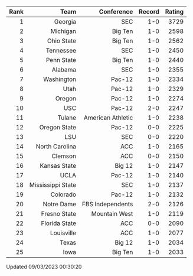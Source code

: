 | Rank  | Team                 | Conference           | Record   | Rating |
| ---:  | ---:                 | ---:                 | ---:     | ---:   |
| 1     | Georgia              | SEC                  | 1-0      | 3729   |
| 2     | Michigan             | Big Ten              | 1-0      | 2598   |
| 3     | Ohio State           | Big Ten              | 1-0      | 2562   |
| 4     | Tennessee            | SEC                  | 1-0      | 2450   |
| 5     | Penn State           | Big Ten              | 1-0      | 2440   |
| 6     | Alabama              | SEC                  | 1-0      | 2355   |
| 7     | Washington           | Pac-12               | 1-0      | 2334   |
| 8     | Utah                 | Pac-12               | 1-0      | 2329   |
| 9     | Oregon               | Pac-12               | 1-0      | 2274   |
| 10    | USC                  | Pac-12               | 2-0      | 2247   |
| 11    | Tulane               | American Athletic    | 1-0      | 2238   |
| 12    | Oregon State         | Pac-12               | 0-0      | 2225   |
| 13    | LSU                  | SEC                  | 0-0      | 2220   |
| 14    | North Carolina       | ACC                  | 1-0      | 2165   |
| 15    | Clemson              | ACC                  | 0-0      | 2150   |
| 16    | Kansas State         | Big 12               | 1-0      | 2147   |
| 17    | UCLA                 | Pac-12               | 1-0      | 2140   |
| 18    | Mississippi State    | SEC                  | 1-0      | 2137   |
| 19    | Colorado             | Pac-12               | 1-0      | 2132   |
| 20    | Notre Dame           | FBS Independents     | 2-0      | 2126   |
| 21    | Fresno State         | Mountain West        | 1-0      | 2119   |
| 22    | Florida State        | ACC                  | 0-0      | 2090   |
| 23    | Louisville           | ACC                  | 1-0      | 2077   |
| 24    | Texas                | Big 12               | 1-0      | 2034   |
| 25    | Iowa                 | Big Ten              | 1-0      | 2033   |

Updated 09/03/2023 00:30:20
